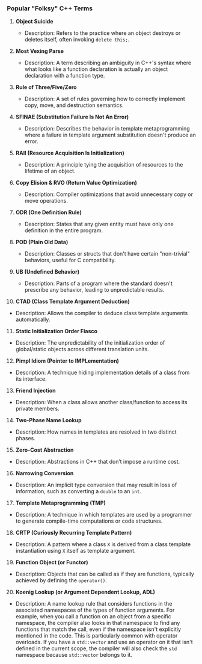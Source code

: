 ### Popular "Folksy" C++ Terms

1. **Object Suicide**
   - Description: Refers to the practice where an object destroys or deletes itself, often invoking `delete this;`.

2. **Most Vexing Parse**
   - Description: A term describing an ambiguity in C++'s syntax where what looks like a function declaration is actually an object declaration with a function type.

3. **Rule of Three/Five/Zero**
   - Description: A set of rules governing how to correctly implement copy, move, and destruction semantics.

4. **SFINAE (Substitution Failure Is Not An Error)**
   - Description: Describes the behavior in template metaprogramming where a failure in template argument substitution doesn't produce an error.

5. **RAII (Resource Acquisition Is Initialization)**
   - Description: A principle tying the acquisition of resources to the lifetime of an object.

6. **Copy Elision & RVO (Return Value Optimization)**
   - Description: Compiler optimizations that avoid unnecessary copy or move operations.

7. **ODR (One Definition Rule)**
   - Description: States that any given entity must have only one definition in the entire program.

8. **POD (Plain Old Data)**
   - Description: Classes or structs that don't have certain "non-trivial" behaviors, useful for C compatibility.

9. **UB (Undefined Behavior)**
   - Description: Parts of a program where the standard doesn't prescribe any behavior, leading to unpredictable results.

10. **CTAD (Class Template Argument Deduction)**
   - Description: Allows the compiler to deduce class template arguments automatically.

11. **Static Initialization Order Fiasco**
   - Description: The unpredictability of the initialization order of global/static objects across different translation units.

12. **Pimpl Idiom (Pointer to IMPLementation)**
   - Description: A technique hiding implementation details of a class from its interface.

13. **Friend Injection**
   - Description: When a class allows another class/function to access its private members.

14. **Two-Phase Name Lookup**
   - Description: How names in templates are resolved in two distinct phases.

15. **Zero-Cost Abstraction**
   - Description: Abstractions in C++ that don’t impose a runtime cost.

16. **Narrowing Conversion**
   - Description: An implicit type conversion that may result in loss of information, such as converting a `double` to an `int`.

17. **Template Metaprogramming (TMP)**
   - Description: A technique in which templates are used by a programmer to generate compile-time computations or code structures.

18. **CRTP (Curiously Recurring Template Pattern)**
   - Description: A pattern where a class `X` is derived from a class template instantiation using `X` itself as template argument.

19. **Function Object (or Functor)**
   - Description: Objects that can be called as if they are functions, typically achieved by defining the `operator()`.

20. **Koenig Lookup (or Argument Dependent Lookup, ADL)**
   - Description: A name lookup rule that considers functions in the associated namespaces of the types of function arguments. For example, when you call a function on an object from a specific namespace, the compiler also looks in that namespace to find any functions that match the call, even if the namespace isn't explicitly mentioned in the code. This is particularly common with operator overloads. If you have a `std::vector` and use an operator on it that isn't defined in the current scope, the compiler will also check the `std` namespace because `std::vector` belongs to it. 

